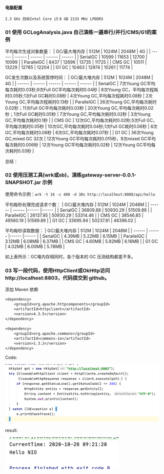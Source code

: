 #### 电脑配置
`2.3 GHz 四核Intel Core i5`
`8 GB 2133 MHz LPDDR3`

### 01 使用 GCLogAnalysis.java 自己演练一遍串行/并行/CMS/G1的案例
平均每次生成对象数量：
| GC/最大堆内存 | 512M | 1024M | 2048M | 4G |
| ------ | ------ | ------ | ------ | ------ |
| SerialGC | 10599 | 11653 | 12700 | 10099 |
| ParallelGC | 8437 | 12696 | 13735 | 11725 |
| CMS GC | 10511 | 13229 | 12785 | 12204 |
| G1 GC | 10463 | 12974 | 10261 | 11774 |

GC发生次数以及系统暂停时间：
| GC/最大堆内存 | 512M | 1024M | 2048M | 4G |
| ------ | ------ | ------ | ------ | ------ |
| SerialGC | 7次Young GC平均每次耗时0.03秒;9次Full GC平均每次耗时0.04秒 | 8次Young GC，平均每次程耗时0.05秒;1次Full GC耗时0.08秒 | 4次Young GC,平均每次程耗时0.08秒 | 2次Young GC,平均每次程耗时0.13秒 |
| ParallelGC | 26次Young GC,平均每次耗时0.02秒；11次Full GC平均每次耗时0.03秒 | 20次Young GC,平均每次耗时0.02秒；1次Full GC耗时0.05秒 | 7次Young GC,平均每次耗时0.02秒 | 3次Young GC,平均每次耗时0.1秒 |
| CMS GC | 12次GC,平均每次耗时0.02秒;5次Full GC，平均每次耗时0.05秒 | 10次GC,平均每次耗时0.04秒;1次Full GC耗时0.06秒 | 6次GC,平均每次耗时0.06秒 |  6次GC,平均每次耗时0.07秒 |
| G1 GC | 36次Young GC,mixed GC 32次 | 12次Young GC平均每次耗时0.015秒，9次mixed GC平均每次耗时0.006秒 | 12次Young GC平均每次耗时0.02秒 | 12次Young GC平均每次耗时0.03秒 |

总结：


### 02 使用压测工具(wrk或sb)，演练gateway-server-0.0.1-SNAPSHOT.jar 示例
使用命令示例：`wrk -t 16 -c 400 -d 30s http://localhost:8088/api/hello`

平均每秒处理完成请求个数：
| GC/最大堆内存 | 512M | 1024M | 2048M |
| ------ | ------ |------ |------ |
| SerialGC | 36809.88 | 50930.29 | 51509.89 |
| ParallelGC | 26137.95 | 50930.29 | 53314.46 |
| CMS GC | 38546.85 | 49560.19 | 51589.89 |
| G1 GC | 33695.94 | 50237.81 | 48396.02 |

平均每秒读取数据：
| GC/最大堆内存 | 512M | 1024M | 2048M |
| ------ | ------ |------ |------ |
| SerialGC | 4.39MB | 5.22MB | 6.15MB |
| ParallelGC | 3.12MB | 6.08MB | 6.37MB |
| CMS GC | 4.60MB | 5.92MB | 6.16MB |
| G1 GC | 4.02MB | 6.00MB | 5.78MB |
 
 如上表所示：GC堆内存相同时，各个版本的 GC 压测结构都差不多。
 
### 03 写一段代码，使用HttpClient或OkHttp访问 http://localhost:8803，代码提交到 github。
添加 Maven 依赖
```
<dependency>
	<groupId>org.apache.httpcomponents</groupId>
	<artifactId>httpclient</artifactId>
	<version>4.3.5</version>
</dependency>

<dependency>
	<groupId>org.apache.commons</groupId>
	<artifactId>commons-io</artifactId>
	<version>1.3.2</version>
</dependency>
```

Code:

![image](./imgs/homework_code.png)

result:

![image](./imgs/homework_result.png)

